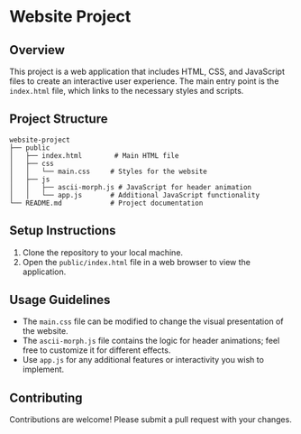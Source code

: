 # Website Project

## Overview
This project is a web application that includes HTML, CSS, and JavaScript files to create an interactive user experience. The main entry point is the `index.html` file, which links to the necessary styles and scripts.

## Project Structure
```
website-project
├── public
│   ├── index.html        # Main HTML file
│   ├── css
│   │   └── main.css     # Styles for the website
│   ├── js
│   │   ├── ascii-morph.js # JavaScript for header animation
│   │   └── app.js       # Additional JavaScript functionality
└── README.md            # Project documentation
```

## Setup Instructions
1. Clone the repository to your local machine.
2. Open the `public/index.html` file in a web browser to view the application.

## Usage Guidelines
- The `main.css` file can be modified to change the visual presentation of the website.
- The `ascii-morph.js` file contains the logic for header animations; feel free to customize it for different effects.
- Use `app.js` for any additional features or interactivity you wish to implement.

## Contributing
Contributions are welcome! Please submit a pull request with your changes.